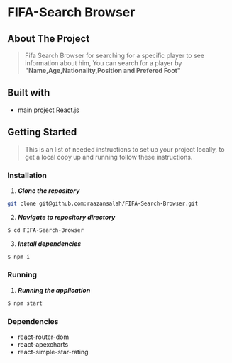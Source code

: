 # FIFA-Search Browser

## About The Project
> Fifa Search Browser for searching for a specific player to see information about him, You can search for a player by **"Name,Age,Nationality,Position and Prefered Foot"**

   

## Built with

- main project [React.js](https://reactjs.org/)

## Getting Started

> This is an list of needed instructions to set up your project locally, to get a local copy up and running follow these instructions.

### Installation

1. **_Clone the repository_**

```sh
git clone git@github.com:raazansalah/FIFA-Search-Browser.git
```

2. **_Navigate to repository directory_**

```sh
$ cd FIFA-Search-Browser
```

3. **_Install dependencies_**

```sh
$ npm i
```

### Running

1. **_Running the application_**

```sh
$ npm start
```
### Dependencies
 - react-router-dom
 - react-apexcharts
 - react-simple-star-rating

